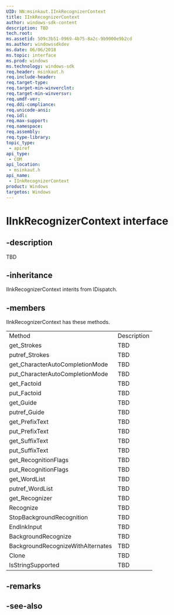 ```yaml
---
UID: NN:msinkaut.IInkRecognizerContext
title: IInkRecognizerContext
author: windows-sdk-content
description: TBD
tech.root:
ms.assetid: 509c3b51-0969-4b75-8a2c-9b9000e9b2cd
ms.author: windowssdkdev
ms.date: 06/06/2018
ms.topic: interface
ms.prod: windows
ms.technology: windows-sdk
req.header: msinkaut.h
req.include-header:
req.target-type:
req.target-min-winverclnt:
req.target-min-winversvr:
req.umdf-ver:
req.ddi-compliance:
req.unicode-ansi:
req.idl:
req.max-support:
req.namespace:
req.assembly:
req.type-library: 
topic_type: 
 - apiref
api_type: 
 - COM
api_location: 
 - msinkaut.h
api_name: 
 - IInkRecognizerContext
product: Windows
targetos: Windows
---
```


# IInkRecognizerContext interface

## -description

TBD


## -inheritance
IInkRecognizerContext interits from IDispatch. 
## -members

<p>IInkRecognizerContext has these methods.</p>
<table>
	<tr>
		<td>Method</td>
		<td>Description</td>
	</tr>
	<tr>
		<td>get_Strokes</td>
		<td>TBD</td>
	</tr>
	<tr>
		<td>putref_Strokes</td>
		<td>TBD</td>
	</tr>
	<tr>
		<td>get_CharacterAutoCompletionMode</td>
		<td>TBD</td>
	</tr>
	<tr>
		<td>put_CharacterAutoCompletionMode</td>
		<td>TBD</td>
	</tr>
	<tr>
		<td>get_Factoid</td>
		<td>TBD</td>
	</tr>
	<tr>
		<td>put_Factoid</td>
		<td>TBD</td>
	</tr>
	<tr>
		<td>get_Guide</td>
		<td>TBD</td>
	</tr>
	<tr>
		<td>putref_Guide</td>
		<td>TBD</td>
	</tr>
	<tr>
		<td>get_PrefixText</td>
		<td>TBD</td>
	</tr>
	<tr>
		<td>put_PrefixText</td>
		<td>TBD</td>
	</tr>
	<tr>
		<td>get_SuffixText</td>
		<td>TBD</td>
	</tr>
	<tr>
		<td>put_SuffixText</td>
		<td>TBD</td>
	</tr>
	<tr>
		<td>get_RecognitionFlags</td>
		<td>TBD</td>
	</tr>
	<tr>
		<td>put_RecognitionFlags</td>
		<td>TBD</td>
	</tr>
	<tr>
		<td>get_WordList</td>
		<td>TBD</td>
	</tr>
	<tr>
		<td>putref_WordList</td>
		<td>TBD</td>
	</tr>
	<tr>
		<td>get_Recognizer</td>
		<td>TBD</td>
	</tr>
	<tr>
		<td>Recognize</td>
		<td>TBD</td>
	</tr>
	<tr>
		<td>StopBackgroundRecognition</td>
		<td>TBD</td>
	</tr>
	<tr>
		<td>EndInkInput</td>
		<td>TBD</td>
	</tr>
	<tr>
		<td>BackgroundRecognize</td>
		<td>TBD</td>
	</tr>
	<tr>
		<td>BackgroundRecognizeWithAlternates</td>
		<td>TBD</td>
	</tr>
	<tr>
		<td>Clone</td>
		<td>TBD</td>
	</tr>
	<tr>
		<td>IsStringSupported</td>
		<td>TBD</td>
	</tr>
</table>

## -remarks

## -see-also
